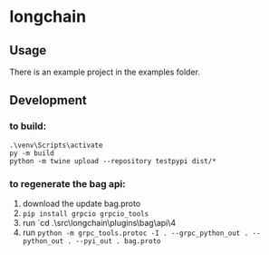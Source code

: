 # longchain
## Usage
There is an example project in the examples folder.
## Development
### to build:
```
.\venv\Scripts\activate
py -m build
python -m twine upload --repository testpypi dist/*
```
### to regenerate the bag api:
1. download the update bag.proto
2. `pip install grpcio grpcio_tools`
3. run `cd .\src\longchain\plugins\bag\api\4
4. run `python -m grpc_tools.protoc -I . --grpc_python_out . --python_out . --pyi_out . bag.proto`